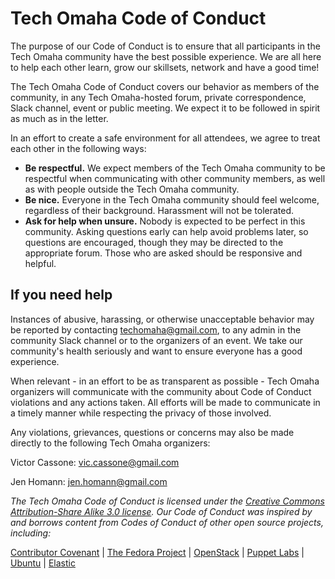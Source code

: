 # Tech Omaha Code of Conduct
The purpose of our Code of Conduct is to ensure that all participants in the Tech Omaha community have the best possible experience. We are all here to help each other learn, grow our skillsets, network and have a good time!

The Tech Omaha Code of Conduct covers our behavior as members of the community, in any Tech Omaha-hosted forum, private correspondence, Slack channel, event or public meeting. We expect it to be followed in spirit as much as in the letter.

In an effort to create a safe environment for all attendees, we agree to treat each other in the following ways:
* __Be respectful.__ We expect members of the Tech Omaha community to be respectful when communicating with other community members, as well as with people outside the Tech Omaha community.
* __Be nice.__ Everyone in the Tech Omaha community should feel welcome, regardless of their background. Harassment will not be tolerated.
* __Ask for help when unsure.__ Nobody is expected to be perfect in this community. Asking questions early can help avoid problems later, so questions are encouraged, though they may be directed to the appropriate forum. Those who are asked should be responsive and helpful.

## If you need help

Instances of abusive, harassing, or otherwise unacceptable behavior may be reported by contacting <techomaha@gmail.com>, to any admin in the community Slack channel or to the organizers of an event. We take our community's health seriously and want to ensure everyone has a good experience.

When relevant - in an effort to be as transparent as possible - Tech Omaha organizers will communicate with the community about Code of Conduct violations and any actions taken. All efforts will be made to communicate in a timely manner while respecting the privacy of those involved.

Any violations, grievances, questions or concerns may also be made directly to the following Tech Omaha organizers:

Victor Cassone: <vic.cassone@gmail.com>

Jen Homann: <jen.homann@gmail.com>

_The Tech Omaha Code of Conduct is licensed under the [Creative Commons Attribution-Share Alike 3.0 license](http://creativecommons.org/licenses/by-sa/3.0/). Our Code of Conduct was inspired by and borrows content from Codes of Conduct of other open source projects, including:_

[Contributor Covenant](http://contributor-covenant.org/) | [The Fedora Project](https://getfedora.org/code-of-conduct) | [OpenStack](https://www.openstack.org/legal/community-code-of-conduct/) | [Puppet Labs](https://docs.puppetlabs.com/community/community_guidelines.html) | [Ubuntu](http://www.ubuntu.com/about/about-ubuntu/conduct) | [Elastic](https://www.elastic.co/community/codeofconduct)
